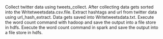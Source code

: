 Collect twitter data using tweets_collect.
After collecting data gets sorted into the Writetweetsdata.csv.file.
Extract hashtags and url from twitter data using url_hash_extract.
Data gets saved into Writetweetsdata.txt.
Execute the word count command with hadoop and save the output into a file store in hdfs.
Execute the word count command in spark and save the output into a file store in hdfs.
